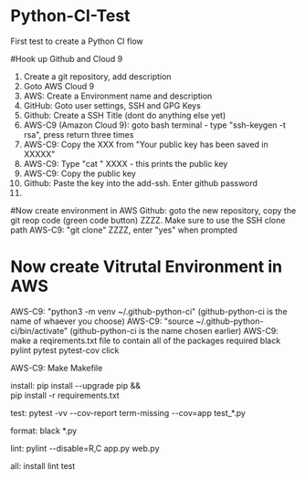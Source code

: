 # Python-CI-Test
First test to create a Python CI flow

#Hook up Github and Cloud 9
1. Create a git repository, add description
2. Goto AWS Cloud 9
3. AWS: Create a Environment name and description
4. GitHub: Goto user settings, SSH and GPG Keys
5. Github: Create a SSH Title (dont do anything else yet)
6. AWS-C9 (Amazon Cloud 9): goto  bash terminal - type "ssh-keygen -t rsa", press return three times
7. AWS-C9: Copy the XXX from  "Your public key has been saved in XXXXX"
8. AWS-C9: Type "cat " XXXX - this prints the public key
9. AWS-C9: Copy the public key
10. Github: Paste the key into the add-ssh. Enter github password
11. 

#Now create environment in AWS
Github: goto the new repository, copy the git reop code (green code button) ZZZZ. Make sure to use the SSH clone path
AWS-C9: "git clone" ZZZZ, enter "yes" when prompted

# Now create Vitrutal Environment in AWS
AWS-C9: "python3 -m venv ~/.github-python-ci"          (github-python-ci is the name of whaever you choose)
AWS-C9: "source ~/.github-python-ci/bin/activate"      (github-python-ci is the name chosen earlier)
AWS-C9: make a reqirements.txt file to contain all of the packages required
        black
        pylint
        pytest
        pytest-cov
        click
        
AWS-C9: Make Makefile

install:
	    pip install --upgrade pip &&\
		pip install -r requirements.txt

test:
	pytest -vv --cov-report term-missing --cov=app test_*.py

format:
	black *.py

lint:
	pylint --disable=R,C app.py web.py

all: install lint test




